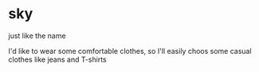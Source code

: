 # sky
just like the name

I'd like to wear some comfortable clothes, so I'll easily choos some casual clothes like jeans and T-shirts
